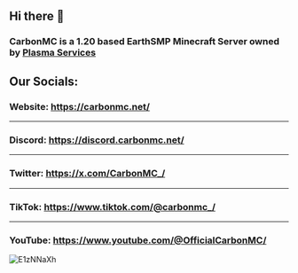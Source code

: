 ## Hi there 👋

### CarbonMC is a 1.20 based EarthSMP Minecraft Server owned by [Plasma Services](https://plasma.services/)


## Our Socials:

### Website: https://carbonmc.net/
-----------------------------------
### Discord: https://discord.carbonmc.net/
-----------------------------------
### Twitter: https://x.com/CarbonMC_/
-----------------------------------
### TikTok: https://www.tiktok.com/@carbonmc_/
-----------------------------------
### YouTube: https://www.youtube.com/@OfficialCarbonMC/


![E1zNNaXh](https://i.imgur.com/UgPpvB1.png)
